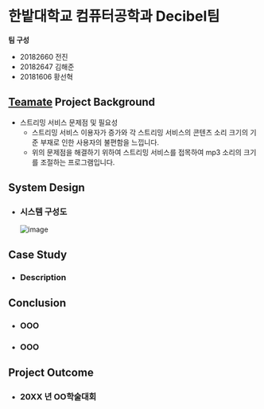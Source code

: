 # 한밭대학교 컴퓨터공학과 Decibel팀

**팀 구성**
- 20182660 전진 
- 20182647 김해준
- 20181606 황선혁

## <u>Teamate</u> Project Background
- 스트리밍 서비스 문제점 및 필요성
  - 스트리밍 서비스 이용자가 증가와 각 스트리밍 서비스의 콘텐츠 소리 크기의 기준 부재로 인한 사용자의 불편함을 느낍니다.
  - 위의 문제점을 해결하기 위하여 스트리밍 서비스를 접목하여 mp3 소리의 크기를 조절하는 프로그램입니다.
## System Design
  - ### 시스템 구성도
    ![image](https://github.com/HBNU-SWUNIV/come-capstone23-decibel/assets/127127198/e68d15ad-c22e-4a89-b52a-746063f7bc66)

## Case Study
  - ### Description
  
  
## Conclusion
  - ### OOO
  - ### OOO
  
## Project Outcome
- ### 20XX 년 OO학술대회 
